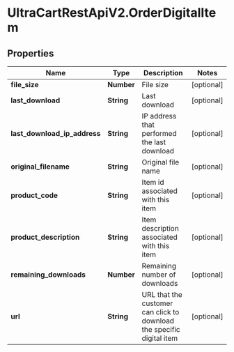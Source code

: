 # UltraCartRestApiV2.OrderDigitalItem

## Properties
Name | Type | Description | Notes
------------ | ------------- | ------------- | -------------
**file_size** | **Number** | File size | [optional] 
**last_download** | **String** | Last download | [optional] 
**last_download_ip_address** | **String** | IP address that performed the last download | [optional] 
**original_filename** | **String** | Original file name | [optional] 
**product_code** | **String** | Item id associated with this item | [optional] 
**product_description** | **String** | Item description associated with this item | [optional] 
**remaining_downloads** | **Number** | Remaining number of downloads | [optional] 
**url** | **String** | URL that the customer can click to download the specific digital item | [optional] 


